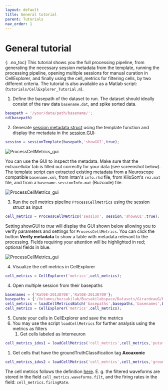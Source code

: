 ```yaml
---
layout: default
title: General tutorial
parent: Tutorials
nav_order: 1
---
```

# General tutorial
{: .no_toc}
This tutorial shows you the full processing pipeline, from generating the necessary session metadata from the template, running the processing pipeline, opening multiple sessions for manual curation in CellExplorer, and finally using the cell_metrics for filtering cells, by two different criteria. The tutorial is also available as a Matlab script: (`tutorials/CellExplorer_Tutorial.m`).

1. Define the basepath of the dataset to run. The dataset should ideally consist of the raw data `basename.dat`, and spike sorted data.
```m
basepath = '/your/data/path/basename/';
cd(basepath)
```
2. Generate [session metadata struct](https://cellexplorer.org/datastructure/data-structure-and-format/#session-metadata) using the template function and display the metadata in the [session GUI](https://cellexplorer.org/interface/gui_session/):
```m
session = sessionTemplate(basepath,'showGUI',true);
```

![ProcessCellMetrics_gui](https://buzsakilab.com/wp/wp-content/uploads/2021/03/gui_session_general.png)

You can use the GUI to inspect the metadata. Make sure that the extracellular tab is filled out correctly for your data (see screenshot below). The template script can extracted existing metadata from a Neuroscope compatible `basename.xml`, from Intan's `info.rhd` file, from KiloSort's `rez.mat` file, and from a `basename.sessionInfo.mat` (Buzcode) file.

![ProcessCellMetrics_gui](https://buzsakilab.com/wp/wp-content/uploads/2021/04/gui_session_extracellular.png)

3. Run the cell metrics pipeline `ProcessCellMetrics` using the session struct as input
```m
cell_metrics = ProcessCellMetrics('session', session,'showGUI',true);
```
Setting showGUI to *true* will display the GUI shown below allowing you to verify parameters and settings for `ProcessCellMetrics`. You can click the button __Verify metadata__ to show a table with metadata relevant to the processing. Fields requiring your attention will be highlighted in red; optional fields in blue.

![ProcessCellMetrics_gui](https://buzsakilab.com/wp/wp-content/uploads/2021/04/gui_session_ProcessCellMetrics.png)

4. Visualize the cell metrics in CellExplorer
```m
cell_metrics = CellExplorer('metrics',cell_metrics); 
```
4. Open multiple session from their basepaths
```m
basenames = {'Rat08-20130708','Rat08-20130709'};
basepaths = {'/Volumes/buzsakilab/Buzsakilabspace/Datasets/GirardeauG/Rat08/Rat08-20130708','/Volumes/buzsakilab/Buzsakilabspace/Datasets/GirardeauG/Rat08/Rat08-20130709'};
cell_metrics = loadCellMetricsBatch('basepaths',basepaths,'basenames',basenames);
cell_metrics = CellExplorer('metrics',cell_metrics);
```

5. Curate your cells in CellExplorer and save the metrics 
6. You may use the script `loadCellMetrics` for further analysis using the metrics as filters
   1. Get cells labeled as Interneuron
```m
cell_metrics_idxs1 = loadCellMetrics('cell_metrics',cell_metrics,'putativeCellType',{'Interneuron'});
```
   1. Get cells that have the groundTruthClassification tag __Axoaxonic__
```m
cell_metrics_idxs2 = loadCellMetrics('cell_metrics',cell_metrics,'groundTruthClassification',{'Axoaxonic'});
```
The cell metrics follows the definition [here](https://cellexplorer.org/datastructure/standard-cell-metrics/). E. g. the filtered waveforms are stored in the field `cell_metrics.waveforms.filt`, and the firing rates in the field: `cell_metrics.firingRate`.